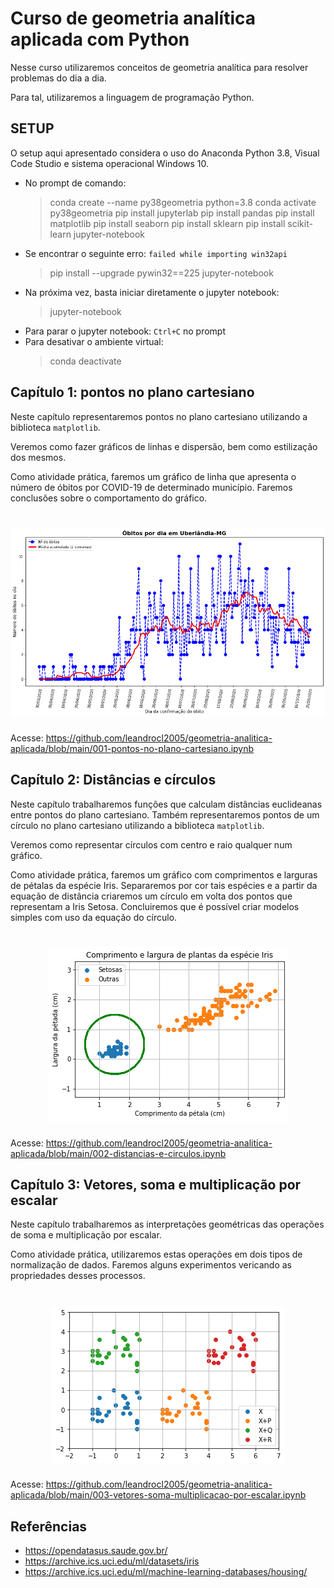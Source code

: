 # Curso de geometria analítica aplicada com Python

Nesse curso utilizaremos conceitos de geometria analítica para resolver problemas do dia a dia.

Para tal, utilizaremos a linguagem de programação Python.

## SETUP

O setup aqui apresentado considera o uso do Anaconda Python 3.8, Visual Code Studio e sistema operacional Windows 10.

- No prompt de comando:
  > conda create --name py38geometria python=3.8
  > conda activate py38geometria
  > pip install jupyterlab
  > pip install pandas
  > pip install matplotlib
  > pip install seaborn
  > pip install sklearn
  > pip install scikit-learn
  > jupyter-notebook
- Se encontrar o seguinte erro: `failed while importing win32api`
  > pip install --upgrade pywin32==225
  > jupyter-notebook
- Na próxima vez, basta iniciar diretamente o jupyter notebook:
  > jupyter-notebook
- Para parar o jupyter notebook: `Ctrl+C` no prompt
- Para desativar o ambiente virtual:
  > conda deactivate

## Capítulo 1: pontos no plano cartesiano

Neste capítulo representaremos pontos no plano cartesiano utilizando a biblioteca `matplotlib`.

Veremos como fazer gráficos de linhas e dispersão, bem como estilização dos mesmos.

Como atividade prática, faremos um gráfico de linha que apresenta o número de óbitos por COVID-19 de determinado município. Faremos conclusões sobre o comportamento do gráfico.

<h1 align="center">
  <img alt="covid-19-uberlandia" title="Covid-19 em Uberlândia" src="./assets/covid-uberlandia.png" />
</h1>

Acesse: https://github.com/leandrocl2005/geometria-analitica-aplicada/blob/main/001-pontos-no-plano-cartesiano.ipynb


## Capítulo 2: Distâncias e círculos

Neste capítulo trabalharemos funções que calculam distâncias euclideanas entre pontos do plano cartesiano. Também representaremos pontos de um círculo no plano cartesiano utilizando a biblioteca `matplotlib`.

Veremos como representar círculos com centro e raio qualquer num gráfico.

Como atividade prática, faremos um gráfico com comprimentos e larguras de pétalas da espécie Iris. Separaremos por cor tais espécies e a partir da equação de distância criaremos um círculo em volta dos pontos que representam a Iris Setosa. Concluiremos que é possível criar modelos simples com uso da equação do círculo.

<h1 align="center">
  <img alt="Iris setosa" title="Iris setosa" src="./assets/iris.png" />
</h1>

Acesse: https://github.com/leandrocl2005/geometria-analitica-aplicada/blob/main/002-distancias-e-circulos.ipynb

## Capítulo 3: Vetores, soma e multiplicação por escalar

Neste capítulo trabalharemos as interpretações geométricas das operações de soma e multiplicação por escalar.

Como atividade prática, utilizaremos estas operações em dois tipos de normalização de dados. Faremos alguns experimentos vericando as propriedades desses processos.

<h1 align="center">
  <img alt="Soma de vetores" title="Soma de vetores" src="./assets/soma.png" />
</h1>

Acesse: https://github.com/leandrocl2005/geometria-analitica-aplicada/blob/main/003-vetores-soma-multiplicacao-por-escalar.ipynb


## Referências

- https://opendatasus.saude.gov.br/
- https://archive.ics.uci.edu/ml/datasets/iris
- https://archive.ics.uci.edu/ml/machine-learning-databases/housing/